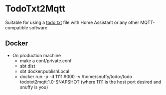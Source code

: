 # TodoTxt2Mqtt

Suitable for using a [todo.txt](https://github.com/todotxt/todo.txt) file with Home Assistant or any other MQTT-compatible software

## Docker
- On production machine
    - make a conf/private.conf
    - sbt dist
    - sbt docker:publishLocal
    - docker run -p -d 1111:9000 -v /home/snuffy/todo:/todo todotxt2mqtt:1.0-SNAPSHOT (where 1111 is the host port desired and snuffy is you)